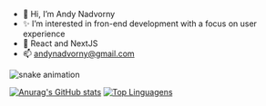 - 👋 Hi, I’m Andy Nadvorny
- ✨ I’m interested in fron-end development with a focus on user experience
- 🚀 React and NextJS
- 📫 andynadvorny@gmail.com

<img src="https://raw.githubusercontent.com/andynadvorny/andynadvorny/output/github-contribution-grid-snake.svg" alt="snake animation" style="max-width:100%" />

[![Anurag's GitHub stats](https://github-readme-stats.vercel.app/api?username=andynadvorny&show_icons=true&theme=dracula)](https://github.com/anuraghazra/github-readme-stats)
[![Top Linguagens](https://github-readme-stats.vercel.app/api/top-langs/?username=andynadvorny&layout=compact&theme=dracula)](https://github.com/anuraghazra/github-readme-stats)
